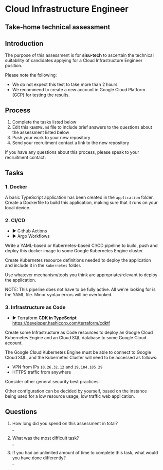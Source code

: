 # Cloud Infrastructure Engineer
## Take-home technical assessment

## Introduction
The purpose of this assessment is for **sisu-tech** to ascertain the technical suitability of candidates applying for a Cloud Infrastructure Engineer position.

Please note the following:

 - We do not expect this test to take more than 2 hours
 - We recommend to create a new account in Google Cloud Platform (GCP) for testing the results.

## Process

 1. Complete the tasks listed below
 2. Edit this `README.md` file to include brief answers to the questions about the assessment listed below
 3. Push your work to your new repository
 4. Send your recruitment contact a link to the new repository

If you have any questions about this process, please speak to your recruitment contact.

## Tasks

### 1. Docker
A basic TypeScript application has been created in the `application` folder. Create a Dockerfile to build this application, making sure that it runs on your local device.

### 2. CI/CD
 - :arrow_forward: Github Actions
 - :arrow_forward: Argo Workflows

Write a YAML-based or Kubernetes-based CI/CD pipeline to build, push and deploy this docker image to some Google Kubernetes Engine cluster.

Create Kubernetes resource definitions needed to deploy the application and include it in the `kubernetes` folder.

Use whatever mechanism/tools you think are appropriate/relevant to deploy the application.

NOTE: This pipeline does not have to be fully active. All we're looking for is the YAML file. Minor syntax errors will be overlooked.

### 3. Infrastructure as Code
 - :arrow_forward: Terraform **CDK in TypeScript** https://developer.hashicorp.com/terraform/cdktf

Create some Infrastructure as Code resources to deploy an Google Cloud Kubernetes Engine and an Cloud SQL database to some Google Cloud account.

The Google Cloud Kubernetes Engine must be able to connect to Google Cloud SQL, and the Kubernetes Cluster will need to be accessed as follows:
 - VPN from IPs `10.26.32.12` and `19.104.105.29`
 - HTTPS traffic from anywhere

Consider other general security best practices.

Other configuration can be decided by yourself, based on the instance being used for a low resource usage, low traffic web application.

## Questions

 1. How long did you spend on this assessment in total?\
 _

 2. What was the most difficult task?\
 _

 3. If you had an unlimited amount of time to complete this task, what would you have done differently?\
 _
